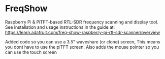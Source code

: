 FreqShow
========

Raspberry Pi &amp; PiTFT-based RTL-SDR frequency scanning and display tool.  See installation and usage instructions in the guide at: https://learn.adafruit.com/freq-show-raspberry-pi-rtl-sdr-scanner/overview

Added code so you can use a 3.5" waveshare (or clone) screen, This means you dont have to use the piTFT screen. Also adds the mouse pointer so you can use the touch screen
